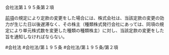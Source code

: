 会社法第１９５条第２項

[前項](会社法＿＿＿＿第１９５条第１項)の規定により定款の変更をした場合には、株式会社は、当該定款の変更の効力が生じた日以後遅滞なく、その株主（種類株式発行会社にあっては、同項の規定により単元株式数を変更した種類の種類株主）に対し、当該定款の変更をした旨を通知しなければならない。

#会社法
#会社法/第１９５条
#会社法/第１９５条/第２項
